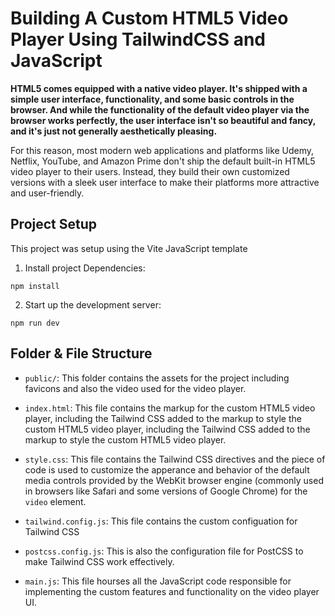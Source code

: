 # Building A Custom HTML5 Video Player Using TailwindCSS and JavaScript

**HTML5 comes equipped with a native video player. It's shipped with a simple user interface, functionality, and some basic controls in the browser. And while the functionality of the default video player via the browser works perfectly, the user interface isn't so beautiful and fancy, and it's just not generally aesthetically pleasing.**

For this reason, most modern web applications and platforms like Udemy, Netflix, YouTube, and Amazon Prime don't ship the default built-in HTML5 video player to their users. Instead, they build their own customized versions with a sleek user interface to make their platforms more attractive and user-friendly.

## Project Setup

This project was setup using the Vite JavaScript template

1. Install project Dependencies:
``` shell
npm install
```

2. Start up the development server:
``` shell
npm run dev
```

## Folder & File Structure

- `public/`: This folder contains the assets for the project including favicons and also the video used for the video player.

- `index.html`: This file contains the markup for the custom HTML5 video player, including the Tailwind CSS added to the markup to style the custom HTML5 video player, including the Tailwind CSS added to the markup to style the custom HTML5 video player.

- `style.css`: This file contains the Tailwind CSS directives and the piece of code is used to customize the apperance and behavior of the default media controls provided by the WebKit browser engine (commonly used in browsers like Safari and some versions of Google Chrome) for the `video` element.

- `tailwind.config.js`: This file contains the custom configuation for Tailwind CSS

- `postcss.config.js`: This is also the configuration file for PostCSS to make Tailwind CSS work effectively.

- `main.js`: This file hourses all the JavaScript code responsible for implementing the custom features and functionality on the video player UI.
